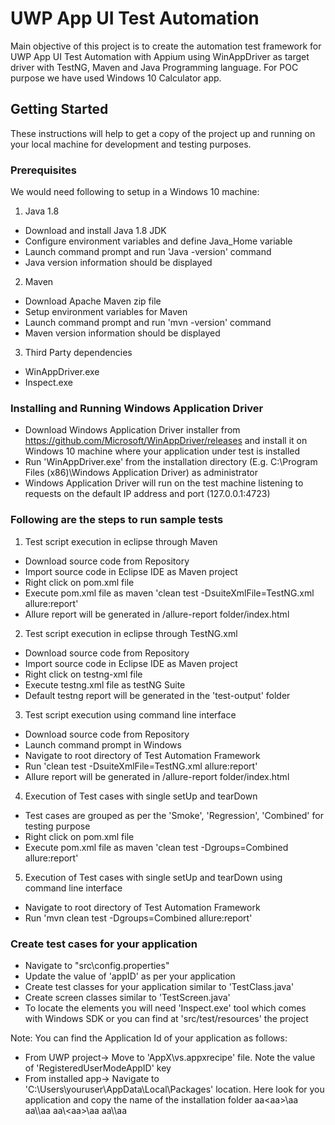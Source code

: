 # UWP App UI Test Automation

Main objective of this project is to create the automation test framework for UWP App UI Test Automation with Appium using WinAppDriver as target driver with TestNG, Maven and Java Programming language. For POC purpose we have used Windows 10 Calculator app.

## Getting Started

These instructions will help to get a copy of the project up and running on your local machine for development and testing purposes.

### Prerequisites

We would need following to setup in a Windows 10 machine:

1. Java 1.8

* Download and install Java 1.8 JDK
* Configure environment variables and define Java_Home variable
* Launch command prompt and run 'Java -version' command
* Java version information should be displayed

2. Maven

* Download Apache Maven zip file
* Setup environment variables for Maven
* Launch command prompt and run 'mvn -version' command
* Maven version information should be displayed

3. Third Party dependencies

* WinAppDriver.exe
* Inspect.exe

### Installing and Running Windows Application Driver

* Download Windows Application Driver installer from https://github.com/Microsoft/WinAppDriver/releases and install it on Windows 10 machine where your application under test is installed
* Run 'WinAppDriver.exe' from the installation directory (E.g. C:\Program Files (x86)\Windows Application Driver) as administrator
* Windows Application Driver will run on the test machine listening to requests on the default IP address and port (127.0.0.1:4723)

### Following are the steps to run sample tests

1. Test script execution in eclipse through Maven

* Download source code from Repository
* Import source code in Eclipse IDE as Maven project
* Right click on pom.xml file
* Execute pom.xml file as maven 'clean test -DsuiteXmlFile=TestNG.xml allure:report'
* Allure report will be generated in /allure-report folder/index.html

2. Test script execution in eclipse through TestNG.xml

* Download source code from Repository
* Import source code in Eclipse IDE as Maven project
* Right click on testng-xml file
* Execute testng.xml file as testNG Suite
* Default testng report will be generated in the 'test-output' folder

3. Test script execution using command line interface

* Download source code from Repository
* Launch command prompt in Windows
* Navigate to root directory of Test Automation Framework
* Run 'clean test -DsuiteXmlFile=TestNG.xml allure:report'
* Allure report will be generated in /allure-report folder/index.html

4. Execution of Test cases with single setUp and tearDown 

* Test cases are grouped as per the 'Smoke', 'Regression', 'Combined' for testing purpose
* Right click on pom.xml file
* Execute pom.xml file as maven 'clean test -Dgroups=Combined allure:report'

5. Execution of Test cases with single setUp and tearDown using command line interface

* Navigate to root directory of Test Automation Framework
* Run 'mvn clean test -Dgroups=Combined allure:report'

### Create test cases for your application

* Navigate to "src\config.properties"
* Update the value of 'appID' as per your application
* Create test classes for your application similar to 'TestClass.java'
* Create screen classes similar to 'TestScreen.java'
* To locate the elements you will need 'Inspect.exe' tool which comes with Windows SDK or you can find at 'src/test/resources' the project 

Note: You can find the Application Id of your application as follows:
* From UWP project-> Move to 'AppX\vs.appxrecipe' file. Note the value of 'RegisteredUserModeAppID' key
* From installed app-> Navigate to 'C:\Users\youruser\AppData\Local\Packages\' location. Here look for you application and copy the name of the installation folder
aa\<aa>\aa
aa\\<aa>\aa
aa\\\<aa>\aa
aa\\<aa>\\aa